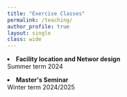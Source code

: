 ```yaml
---
title: "Exercise Classes"
permalink: /teaching/
author_profile: true
layout: single
class: wide
---
```


<p>
<li><b>Facility location and Networ design</b><br>Summer term 2024</li>
</p>

<p>
<li><b>Master's Seminar</b><br>Winter term 2024/2025</li>
</p>
